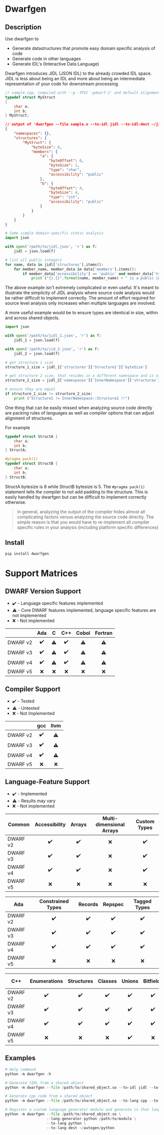 # Dwarfgen

## Description
Use dwarfgen to
- Generate datastructures that promote easy domain specific analysis of code
- Generate code in other languages
- Generate IDL's (Interactive Data Language)

Dwarfgen introduces JIDL (JSON IDL) to the already crowded IDL space.  JIDL
is less about being an IDL and more about being an intermediate representation
of your code for downstream processing.

``` cpp
// sample.cpp, compiled with '-g -fPIC -gdwarf-2' and default alignment
typedef struct MyStruct
{
    char a;
    int b;
} MyStruct;
```

``` json
// output of 'dwarfgen --file sample.o --to-idl jidl --to-idl-dest ~/jidl'
{
    "namespaces": {},
    "structures": {
        "MyStruct": {
            "byteSize": 8,
            "members": {
                "a": {
                    "byteOffset": 0,
                    "byteSize": 1,
                    "type": "char",
                    "accessibility": "public"
                },
                "b": {
                    "byteOffset": 4,
                    "byteSize": 4,
                    "type": "int",
                    "accessibility": "public"
                }
            }
        }
    }
}
```

``` python
# Some simple domain-specific static analysis
import json

with open('/path/to/jidl.json', 'r') as f:
    jidl = json.load(f)

# list all public integers
for name, data in jidl['structures'].items():
    for member_name, member_data in data['members'].items():
        if member_data['accessibility'] == 'public' and member_data['type'] == 'int':
            print ("{}.{}".format(name, member_name) + " is a public int!")
```

The above example isn't extremely complicated or even useful.  It's meant to illustrate the simplicity of JIDL analysis
where source code analysis would be rather difficult to implement correctly.  The amount of effort required for source
level analysis only increases when multiple languages are involved.

A more useful example would be to ensure types are identical in size, within and across shared objects.

``` python
import json

with open('/path/to/jidl_1.json', 'r') as f:
    jidl_1 = json.load(f)

with open('/path/to/jid_2.json', 'r') as f:
    jidl_2 = json.load(f)

# get structure 1 size
structure_1_size = jidl_1['structures']['Structure1']['byteSize']

# get structure 2 size, that resides in a different namespace and is of a different name
structure_2_size = jidl_2['namespaces']['InnerNamespace']['structures']['Structure2']['byteSize']

# ensure they are equal
if structure_1_size != structure_2_size:
    print ("Structure1 != InnerNamespace::Structure2 !!")
```

One thing that can be easily missed when analyzing source code directly are packing rules of languages as well as
compiler options that can adjust alignment of structures.

For example

``` cpp
typedef struct StructA {
    char a;
    int b;
} StructA;

#pragma pack(1)
typedef struct StructB {
    char a;
    int b;
} StructB;
```

StructA bytesize is 8 while StructB bytesize is 5.  The `#pragma pack(1)` statement tells the compiler to not add
padding to the structure.  This is easily handled by dwarfgen but can be difficult to implement correctly otherwise.

>In general, analyzing the output of the compiler hides almost all complicating factors versus analyzing the source code
directly.  The simple reason is that you would have to re-implement all compiler specific rules in your analysis
(including platform specific differences)
## Install

```
pip install dwarfgen
```

# Support Matrices

## DWARF Version Support
- :heavy_check_mark: - Language specific features implemented
- :warning: - Core DWARF features implemented, language specific features are not implemented
- :x: - Not implemented

|          | Ada                |  C                 | C++                | Cobol              | Fortran            |
| -------- | :----------------: | :----------------: | :----------------: | :----------------: | :----------------: |
| DWARF v2 | :heavy_check_mark: | :warning:          | :heavy_check_mark: | :warning:          | :warning:          |
| DWARF v3 | :heavy_check_mark: | :warning:          | :heavy_check_mark: | :warning:          | :warning:          |
| DWARF v4 | :heavy_check_mark: | :warning:          | :heavy_check_mark: | :warning:          | :warning:          |
| DWARF v5 | :x:                | :x:                | :x:                | :x:                | :x:                |

## Compiler Support
- :heavy_check_mark: - Tested
- :warning: - Untested
- :x: - Not Implemented

|          | gcc                |  llvm              |
| -------- | :----------------: | :----------------: |
| DWARF v2 | :heavy_check_mark: | :warning:          |
| DWARF v3 | :heavy_check_mark: | :warning:          |
| DWARF v4 | :heavy_check_mark: | :warning:          |
| DWARF v5 | :x:                | :x:                |

## Language-Feature Support
- :heavy_check_mark: - Implemented
- :warning: - Results may vary
- :x: - Not implemented

| Common   | Accessibility      | Arrays             | Multi-dimensional Arrays | Custom Types        |
| -------- | :----------------: | :----------------: | :----------------------: | :-----------------: |
| DWARF v2 | :heavy_check_mark: | :heavy_check_mark: | :x:                      | :heavy_check_mark:  |
| DWARF v3 | :heavy_check_mark: | :heavy_check_mark: | :x:                      | :heavy_check_mark:  |
| DWARF v4 | :heavy_check_mark: | :heavy_check_mark: | :x:                      | :heavy_check_mark:  |
| DWARF v5 | :x:                | :x:                | :x:                      | :x:                 |

| Ada      | Constrained Types        | Records            | Repspec            | Tagged Types       |
| -------- | :----------------------: | :----------------: | :----------------: | :----------------: |
| DWARF v2 | :heavy_check_mark:       | :heavy_check_mark: | :heavy_check_mark: | :heavy_check_mark: |
| DWARF v3 | :heavy_check_mark:       | :heavy_check_mark: | :heavy_check_mark: | :heavy_check_mark: |
| DWARF v4 | :heavy_check_mark:       | :heavy_check_mark: | :heavy_check_mark: | :heavy_check_mark: |
| DWARF v5 | :x:                      | :x:                | :x:                | :x:                |

| C++      | Enumerations       | Structures         | Classes            | Unions             | Bitfields          | Inheritance        | Multi-Inheritance        | STL Types | Template Types |
| -------- | :----------------: | :----------------: | :----------------: | :----:             | :----------------: | :----------------: | :----------------------: | :-------: | :------------: |
| DWARF v2 | :heavy_check_mark: | :heavy_check_mark: | :heavy_check_mark: | :heavy_check_mark: | :heavy_check_mark: | :heavy_check_mark: | :heavy_check_mark:       | :warning: | :warning:      |
| DWARF v3 | :heavy_check_mark: | :heavy_check_mark: | :heavy_check_mark: | :heavy_check_mark: | :heavy_check_mark: | :heavy_check_mark: | :heavy_check_mark:       | :warning: | :warning:      |
| DWARF v4 | :heavy_check_mark: | :heavy_check_mark: | :heavy_check_mark: | :heavy_check_mark: | :heavy_check_mark: | :heavy_check_mark: | :heavy_check_mark:       | :warning: | :warning:      |
| DWARF v5 | :x:                | :x:                | :x:                | :heavy_check_mark: | :x:                | :x:                | :x:                      | :x:       | :x:            |


## Examples

``` python
# Help command
python -m dwarfgen -h
```

``` python
# Generate JIDL from a shared object
python -m dwarfgen --file /path/to/shared_object.so --to-idl jidl --to-idl-dest ~/jidl
```

``` python
# Generate cpp code from a shared object
python -m dwarfgen --file /path/to/shared_object.so --to-lang cpp --to-lang-dest ~/autogen/cpp
```

``` python
# Register a custom language generator module and generate in that language
python -m dwarfgen --file /path/to/shared_object.so \
                   --lang-generator python /path/to/module \
                   --to-lang python \
                   --to-lang-dest ~/autogen/python
```
